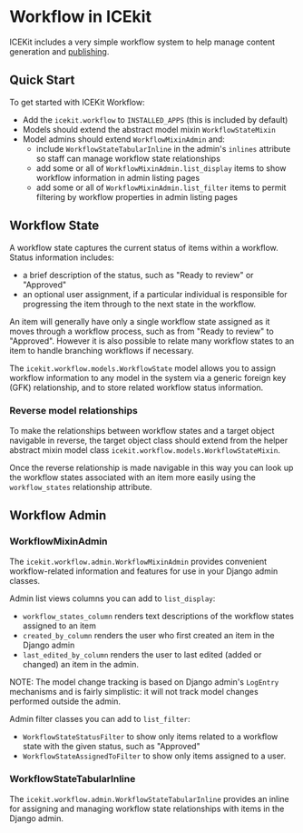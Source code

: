 # Workflow in ICEkit

ICEKit includes a very simple workflow system to help manage content generation
and [publishing][].


## Quick Start

To get started with ICEKit Workflow:

 * Add the `icekit.workflow` to `INSTALLED_APPS` (this is included by default)
 * Models should extend the abstract model mixin `WorkflowStateMixin`
 * Model admins should extend `WorkflowMixinAdmin` and:
   * include `WorkflowStateTabularInline` in the admin's `inlines` attribute
     so staff can manage workflow state relationships
   * add some or all of `WorkflowMixinAdmin.list_display` items to show
     workflow information in admin listing pages
   * add some or all of `WorkflowMixinAdmin.list_filter` items to permit
     filtering by workflow properties in admin listing pages


## Workflow State

A workflow state captures the current status of items within a workflow. Status
information includes:

 * a brief description of the status, such as "Ready to review" or "Approved"
 * an optional user assignment, if a particular individual is responsible for
   progressing the item through to the next state in the workflow.

An item will generally have only a single workflow state assigned as it moves
through a workflow process, such as from "Ready to review" to "Approved".
However it is also possible to relate many workflow states to an item to handle
branching workflows if necessary.

The `icekit.workflow.models.WorkflowState` model allows you to assign workflow
information to any model in the system via a generic foreign key (GFK)
relationship, and to store related workflow status information.

### Reverse model relationships

To make the relationships between workflow states and a target object navigable
in reverse, the target object class should extend from the helper abstract
mixin model class `icekit.workflow.models.WorkflowStateMixin`.

Once the reverse relationship is made navigable in this way you can look up the
workflow states associated with an item more easily using the `workflow_states`
relationship attribute.


## Workflow Admin

### WorkflowMixinAdmin

The `icekit.workflow.admin.WorkflowMixinAdmin` provides convenient workflow-related
information and features for use in your Django admin classes.

Admin list views columns you can add to `list_display`:

 * `workflow_states_column` renders text descriptions of the workflow states assigned
   to an item
 * `created_by_column` renders the user who first created an item in the Django admin
 * `last_edited_by_column` renders the user to last edited (added or changed) an
   item in the admin.

NOTE: The model change tracking is based on Django admin's `LogEntry`
mechanisms and is fairly simplistic: it will not track model changes performed
outside the admin.

Admin filter classes you can add to `list_filter`:

 * `WorkflowStateStatusFilter` to show only items related to a workflow state with
   the given status, such as "Approved"
 * `WorkflowStateAssignedToFilter` to show only items assigned to a user.

### WorkflowStateTabularInline

The `icekit.workflow.admin.WorkflowStateTabularInline` provides an inline for
assigning and managing workflow state relationships with items in the Django admin.


[publishing]: publishing.md
